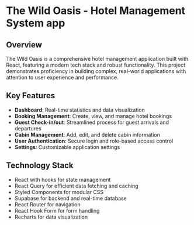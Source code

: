 # The Wild Oasis - Hotel Management System app

## Overview

The Wild Oasis is a comprehensive hotel management application built with React, featuring a modern tech stack and robust functionality. This project demonstrates proficiency in building complex, real-world applications with attention to user experience and performance.

## Key Features

- **Dashboard**: Real-time statistics and data visualization
- **Booking Management**: Create, view, and manage hotel bookings
- **Guest Check-in/out**: Streamlined process for guest arrivals and departures
- **Cabin Management**: Add, edit, and delete cabin information
- **User Authentication**: Secure login and role-based access control
- **Settings**: Customizable application settings

## Technology Stack

- React with hooks for state management
- React Query for efficient data fetching and caching
- Styled Components for modular CSS
- Supabase for backend and real-time database
- React Router for navigation
- React Hook Form for form handling
- Recharts for data visualization
